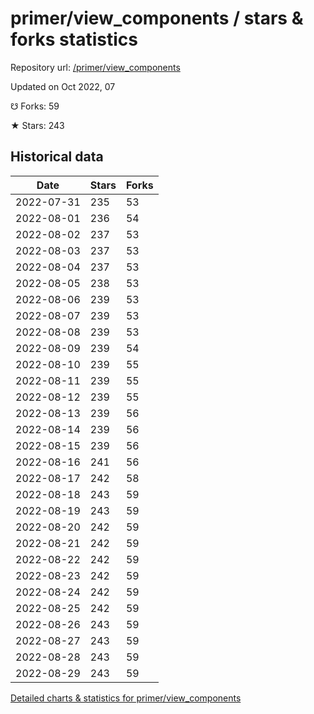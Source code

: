 # primer/view_components / stars & forks statistics

Repository url: [/primer/view_components](https://github.com/primer/view_components)

Updated on Oct 2022, 07

☋ Forks: 59

★ Stars: 243

## Historical data
| Date | Stars | Forks |
|------|-------|-------|
| 2022-07-31 | 235 | 53 | 
| 2022-08-01 | 236 | 54 | 
| 2022-08-02 | 237 | 53 | 
| 2022-08-03 | 237 | 53 | 
| 2022-08-04 | 237 | 53 | 
| 2022-08-05 | 238 | 53 | 
| 2022-08-06 | 239 | 53 | 
| 2022-08-07 | 239 | 53 | 
| 2022-08-08 | 239 | 53 | 
| 2022-08-09 | 239 | 54 | 
| 2022-08-10 | 239 | 55 | 
| 2022-08-11 | 239 | 55 | 
| 2022-08-12 | 239 | 55 | 
| 2022-08-13 | 239 | 56 | 
| 2022-08-14 | 239 | 56 | 
| 2022-08-15 | 239 | 56 | 
| 2022-08-16 | 241 | 56 | 
| 2022-08-17 | 242 | 58 | 
| 2022-08-18 | 243 | 59 | 
| 2022-08-19 | 243 | 59 | 
| 2022-08-20 | 242 | 59 | 
| 2022-08-21 | 242 | 59 | 
| 2022-08-22 | 242 | 59 | 
| 2022-08-23 | 242 | 59 | 
| 2022-08-24 | 242 | 59 | 
| 2022-08-25 | 242 | 59 | 
| 2022-08-26 | 243 | 59 | 
| 2022-08-27 | 243 | 59 | 
| 2022-08-28 | 243 | 59 | 
| 2022-08-29 | 243 | 59 | 


[Detailed charts & statistics for primer/view_components](https://reviewgithub.com/rep/primer/view_components)
